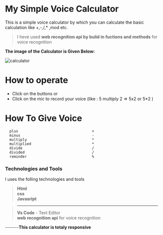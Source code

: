 # My Simple Voice Calculator
This is a simple voice calculator by which you can calculate the basic calculation like +,-,/,* ,mod etc. <br/>
>I  heve used **web recognition api by bulid in fuctions and methods**  for voice recognition

**The image of the Calculator is Given Below:**

![calculator](https://user-images.githubusercontent.com/50637985/97834783-ac204900-1cfe-11eb-89bf-60f8385fa516.png)

# How to operate
  - Click on the buttons or 
  - Click on the mic to record your voice (like : 5 multiply 2 => 5x2 or 5*2 )

# How To Give Voice

      plus                                  +
      minus                                 -
      multiply                              *
      multiplied                            *
      divide                                /
      divided                               /
      reminder                              %

### Technologies and Tools
I uses the folling technologies and tools
 > **Html**       
 > **css** <br/>
 > **Javasript**
 
 >****
 >**Vs Code** - Text Editor <br/>
 >**web recognition api**  for voice recognition


-------**This calculator is totaly responsive**  
   
